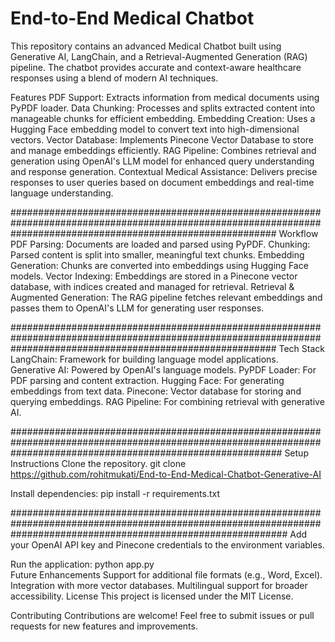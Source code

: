 
# End-to-End Medical Chatbot
This repository contains an advanced Medical Chatbot built using Generative AI, LangChain, and a Retrieval-Augmented Generation (RAG) pipeline. The chatbot provides accurate and context-aware healthcare responses using a blend of modern AI techniques.

Features
PDF Support: Extracts information from medical documents using PyPDF loader.
Data Chunking: Processes and splits extracted content into manageable chunks for efficient embedding.
Embedding Creation: Uses a Hugging Face embedding model to convert text into high-dimensional vectors.
Vector Database: Implements Pinecone Vector Database to store and manage embeddings efficiently.
RAG Pipeline: Combines retrieval and generation using OpenAI's LLM model for enhanced query understanding and response generation.
Contextual Medical Assistance: Delivers precise responses to user queries based on document embeddings and real-time language understanding.

################################################################################################################################################################
Workflow
PDF Parsing: Documents are loaded and parsed using PyPDF.
Chunking: Parsed content is split into smaller, meaningful text chunks.
Embedding Generation: Chunks are converted into embeddings using Hugging Face models.
Vector Indexing: Embeddings are stored in a Pinecone vector database, with indices created and managed for retrieval.
Retrieval & Augmented Generation: The RAG pipeline fetches relevant embeddings and passes them to OpenAI's LLM for generating user responses.

################################################################################################################################################################
Tech Stack
LangChain: Framework for building language model applications.
Generative AI: Powered by OpenAI's language models.
PyPDF Loader: For PDF parsing and content extraction.
Hugging Face: For generating embeddings from text data.
Pinecone: Vector database for storing and querying embeddings.
RAG Pipeline: For combining retrieval with generative AI.

#################################################################################################################################################################
Setup Instructions
Clone the repository.
git clone https://github.com/rohitmukati/End-to-End-Medical-Chatbot-Generative-AI

Install dependencies:
pip install -r requirements.txt  

##################################################################################################################################################################
Add your OpenAI API key and Pinecone credentials to the environment variables.

Run the application:
python app.py  
Future Enhancements
Support for additional file formats (e.g., Word, Excel).
Integration with more vector databases.
Multilingual support for broader accessibility.
License
This project is licensed under the MIT License.

Contributing
Contributions are welcome! Feel free to submit issues or pull requests for new features and improvements.

